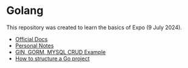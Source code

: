 # Golang
This repository was created to learn the basics of Expo (9 July 2024).
* [Official Docs](https://docs.expo.dev/tutorial/introduction/)
* [Personal Notes](https://docs.google.com/document/d/1TpqxQ3qyA7E7eEzs_dnEHNK7Cnl39jUl_phPGLe1LAE/edit?usp=sharing)
* [GIN, GORM, MYSQL CRUD Example](https://www.honeybadger.io/blog/a-step-by-step-guide-to-creating-production-ready-apis-in-go-with-gin-and-gorm/)
* [How to structure a Go project](https://golang.withcodeexample.com/blog/chapter-3-project-structure-in-gin-framework/)